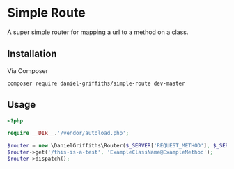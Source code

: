 # Simple Route
A super simple router for mapping a url to a method on a class. 

## Installation

Via Composer

```
composer require daniel-griffiths/simple-route dev-master
```


## Usage

```PHP
<?php

require __DIR__.'/vendor/autoload.php';

$router = new \DanielGriffiths\Router($_SERVER['REQUEST_METHOD'], $_SERVER['REQUEST_URI']);
$router->get('/this-is-a-test', 'ExampleClassName@ExampleMethod');
$router->dispatch();

```


